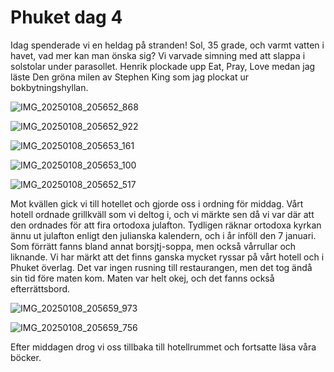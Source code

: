 # Phuket dag 4

Idag spenderade vi en heldag på stranden! Sol, 35 grade, och varmt vatten i havet, vad mer kan man önska sig? Vi varvade simning med att slappa i solstolar under parasollet. Henrik plockade upp Eat, Pray, Love medan jag läste Den gröna milen av Stephen King som jag plockat ur bokbytningshyllan. 

![IMG_20250108_205652_868](https://github.com/user-attachments/assets/dedcf2a8-53bd-48f2-8b82-d255b17d0825)


![IMG_20250108_205652_922](https://github.com/user-attachments/assets/3a4060e7-cfb5-48c3-b4be-69a91628f340)


![IMG_20250108_205653_161](https://github.com/user-attachments/assets/25f76ac9-4964-4caa-b5fd-66e3b3c69668)


![IMG_20250108_205653_100](https://github.com/user-attachments/assets/6ce9ebe7-5847-4fc2-b4ff-1ed01af00fc5)


![IMG_20250108_205652_517](https://github.com/user-attachments/assets/3d413a6e-fad2-44df-8140-ad0879b5c4b2)


Mot kvällen gick vi till hotellet och gjorde oss i ordning för middag. Vårt hotell ordnade grillkväll som vi deltog i, och vi märkte sen då vi var där att den ordnades för att fira ortodoxa julafton. Tydligen räknar ortodoxa kyrkan ännu ut julafton enligt den julianska kalendern, och i år inföll den 7 januari. Som förrätt fanns bland annat borsjtj-soppa, men också vårrullar och liknande. Vi har märkt att det finns ganska mycket ryssar på vårt hotell och i Phuket överlag. Det var ingen rusning till restaurangen, men det tog ändå sin tid före maten kom. Maten var helt okej, och det fanns också efterrättsbord. 


![IMG_20250108_205659_973](https://github.com/user-attachments/assets/02f33a0a-b0a5-4362-9d31-803cd7bdc807)


![IMG_20250108_205659_756](https://github.com/user-attachments/assets/e7f0a7df-8b98-4650-af73-d286d2d17071)

Efter middagen drog vi oss tillbaka till hotellrummet och fortsatte läsa våra böcker. 
